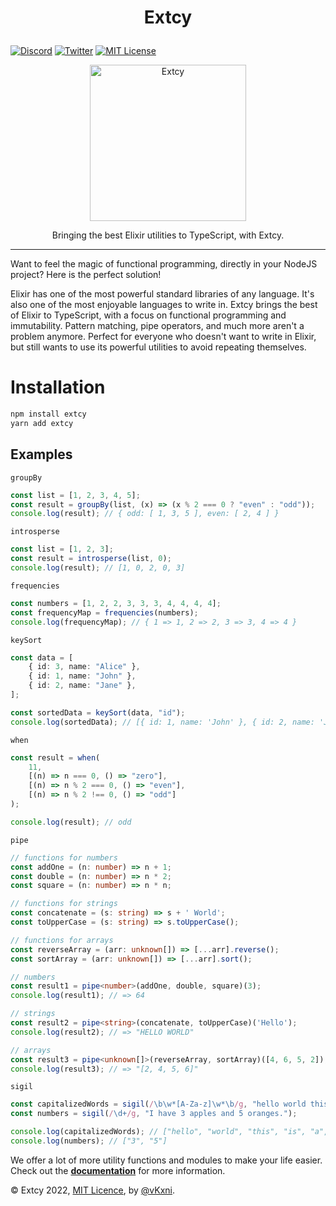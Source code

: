 # <p align="center">Extcy</p>

[![Discord](https://img.shields.io/discord/823720615965622323.svg?style=for-the-badge)](https://discord.gg/UDNcTrBagN)
[![Twitter](https://img.shields.io/badge/Twitter-1DA1F2?style=for-the-badge&logo=twitter&logoColor=white)](https://twitter.com/vkxni)
[![MIT License](https://img.shields.io/badge/license-MIT-blue.svg?style=for-the-badge)](https://github.com/alelievr/Mixture/blob/master/LICENSE)

<p align="center">
<img src="exts.png"    alt="Extcy" width="250" height="250"/></a>
<p>

<p align="center">
Bringing the best Elixir utilities to TypeScript, with Extcy.
<p>

---

Want to feel the magic of functional programming, directly in your NodeJS project? Here is the perfect solution!

Elixir has one of the most powerful standard libraries of any language. It's also one of the most enjoyable languages to write in. Extcy brings the best of Elixir to TypeScript, with a focus on functional programming and immutability. Pattern matching, pipe operators, and much more aren't a problem anymore. Perfect for everyone who doesn't want to write in Elixir, but still wants to use its powerful utilities to avoid repeating themselves.

# Installation

```bash
npm install extcy
yarn add extcy
```

## Examples

`groupBy`

```ts
const list = [1, 2, 3, 4, 5];
const result = groupBy(list, (x) => (x % 2 === 0 ? "even" : "odd"));
console.log(result); // { odd: [ 1, 3, 5 ], even: [ 2, 4 ] }
```

`introsperse`

```ts
const list = [1, 2, 3];
const result = introsperse(list, 0);
console.log(result); // [1, 0, 2, 0, 3]
```

`frequencies`

```ts
const numbers = [1, 2, 2, 3, 3, 3, 4, 4, 4, 4];
const frequencyMap = frequencies(numbers);
console.log(frequencyMap); // { 1 => 1, 2 => 2, 3 => 3, 4 => 4 }
```

`keySort`

```ts
const data = [
    { id: 3, name: "Alice" },
    { id: 1, name: "John" },
    { id: 2, name: "Jane" },
];

const sortedData = keySort(data, "id");
console.log(sortedData); // [{ id: 1, name: 'John' }, { id: 2, name: 'Jane' }, { id: 3, name: 'Alice' }]
```

`when`

```ts
const result = when(
    11,
    [(n) => n === 0, () => "zero"],
    [(n) => n % 2 === 0, () => "even"],
    [(n) => n % 2 !== 0, () => "odd"]
);

console.log(result); // odd
```

`pipe`

```ts
// functions for numbers
const addOne = (n: number) => n + 1;
const double = (n: number) => n * 2;
const square = (n: number) => n * n;

// functions for strings
const concatenate = (s: string) => s + ' World';
const toUpperCase = (s: string) => s.toUpperCase();

// functions for arrays
const reverseArray = (arr: unknown[]) => [...arr].reverse();
const sortArray = (arr: unknown[]) => [...arr].sort();

// numbers
const result1 = pipe<number>(addOne, double, square)(3);
console.log(result1); // => 64

// strings
const result2 = pipe<string>(concatenate, toUpperCase)('Hello');
console.log(result2); // => "HELLO WORLD"

// arrays
const result3 = pipe<unknown[]>(reverseArray, sortArray)([4, 6, 5, 2]);
console.log(result3); // => "[2, 4, 5, 6]"
```

`sigil`

```ts
const capitalizedWords = sigil(/\b\w*[A-Za-z]\w*\b/g, "hello world this is a test");
const numbers = sigil(/\d+/g, "I have 3 apples and 5 oranges.");

console.log(capitalizedWords); // ["hello", "world", "this", "is", "a", "test"]
console.log(numbers); // ["3", "5"]
```

We offer a lot of more utility functions and modules to make your life easier.
Check out the **[documentation](https://extcy.vercel.app/)** for more information.

© Extcy 2022, [MIT Licence](/LICENSE), by [@vKxni](https://github.com/vKxni).
